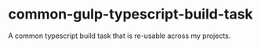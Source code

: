 # common-gulp-typescript-build-task
A common typescript build task that is re-usable across my projects.
